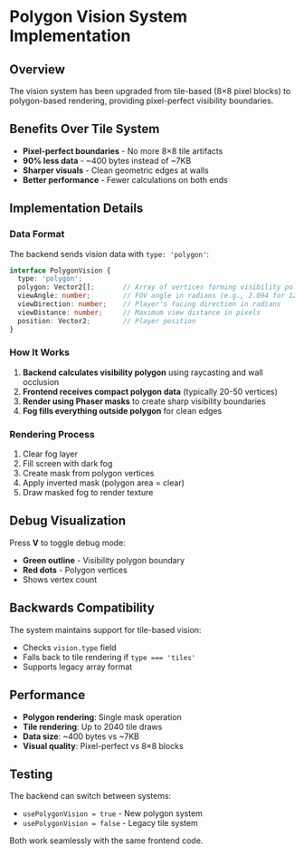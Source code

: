 # Polygon Vision System Implementation

## Overview

The vision system has been upgraded from tile-based (8×8 pixel blocks) to polygon-based rendering, providing pixel-perfect visibility boundaries.

## Benefits Over Tile System

- **Pixel-perfect boundaries** - No more 8×8 tile artifacts
- **90% less data** - ~400 bytes instead of ~7KB
- **Sharper visuals** - Clean geometric edges at walls
- **Better performance** - Fewer calculations on both ends

## Implementation Details

### Data Format

The backend sends vision data with `type: 'polygon'`:

```typescript
interface PolygonVision {
  type: 'polygon';
  polygon: Vector2[];       // Array of vertices forming visibility polygon
  viewAngle: number;        // FOV angle in radians (e.g., 2.094 for 120°)
  viewDirection: number;    // Player's facing direction in radians
  viewDistance: number;     // Maximum view distance in pixels
  position: Vector2;        // Player position
}
```

### How It Works

1. **Backend calculates visibility polygon** using raycasting and wall occlusion
2. **Frontend receives compact polygon data** (typically 20-50 vertices)
3. **Render using Phaser masks** to create sharp visibility boundaries
4. **Fog fills everything outside polygon** for clean edges

### Rendering Process

1. Clear fog layer
2. Fill screen with dark fog
3. Create mask from polygon vertices
4. Apply inverted mask (polygon area = clear)
5. Draw masked fog to render texture

## Debug Visualization

Press **V** to toggle debug mode:
- **Green outline** - Visibility polygon boundary
- **Red dots** - Polygon vertices
- Shows vertex count

## Backwards Compatibility

The system maintains support for tile-based vision:
- Checks `vision.type` field
- Falls back to tile rendering if `type === 'tiles'`
- Supports legacy array format

## Performance

- **Polygon rendering**: Single mask operation
- **Tile rendering**: Up to 2040 tile draws
- **Data size**: ~400 bytes vs ~7KB
- **Visual quality**: Pixel-perfect vs 8×8 blocks

## Testing

The backend can switch between systems:
- `usePolygonVision = true` - New polygon system
- `usePolygonVision = false` - Legacy tile system

Both work seamlessly with the same frontend code. 